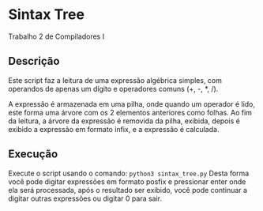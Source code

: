 # Sintax Tree

Trabalho 2 de Compiladores I

## Descrição

Este script faz a leitura de uma expressão algébrica simples, com operandos de apenas um dígito e operadores comuns (+, -, *, /).

A expressão é armazenada em uma pilha, onde quando um operador é lido, este forma uma árvore com os 2 elementos anteriores como folhas. Ao fim da leitura, a árvore da expressão é removida da pilha, exibida, depois é exibido a expressão em formato infix, e a expressão é calculada.

## Execução

Execute o script usando o comando: ```python3 sintax_tree.py``` Desta forma você pode digitar expressões em formato posfix e pressionar enter onde ela será processada, após o resultado ser exibido, você pode continuar a digitar outras expressões ou digitar 0 para sair.